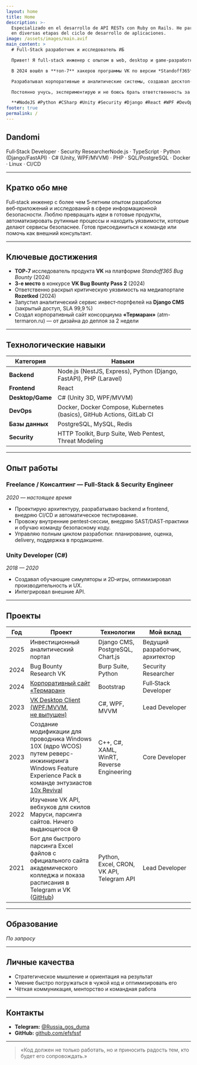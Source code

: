 ```yaml
---
layout: home
title: Home
description: >-
  Especializado en el desarrollo de API RESTs con Ruby on Rails. He participado
  en diversas etapas del ciclo de desarrollo de aplicaciones.
image: /assets/images/main.avif
main_content: >
  # Full‑Stack разработчик и исследователь ИБ

  Привет! Я full‑stack инженер с опытом в web, desktop и game‑разработке, а также в практической информационной безопасности. Работаю с Node.js, Python, C#, PHP и другими технологиями.  

  В 2024 вошёл в **топ‑7** хакеров программы VK по версии *Standoff365*, а также занял **3 место** в VK Bug Bounty Pass 2. Иногда нахожу критические уязвимости — например, как это было с сайтом Rozetked.

  Разрабатывал корпоративные и аналитические системы, создавал десктоп‑клиенты и IoT‑дашборды. Работаю как разработчик, архитектор, исследователь и DevOps-инженер.

  Постоянно учусь, экспериментирую и не боюсь брать ответственность за результат.

  **#NodeJS #Python #CSharp #Unity #Security #Django #React #WPF #DevOps**
footer: true
permalink: /
---
```

## Dandomi

Full‑Stack Developer · Security ResearcherNode.js · TypeScript · Python (Django/FastAPI) · C# (Unity, WPF/MVVM) · PHP · SQL/PostgreSQL · Docker · Linux · CI/CD

---

## Кратко обо мне
Full‑stack инженер с более чем 5‑летним опытом разработки веб‑приложений и исследований в сфере информационной безопасности. Люблю превращать идеи в готовые продукты, автоматизировать рутинные процессы и находить уязвимости, которые делают сервисы безопаснее. Готов присоединиться к команде или помочь как внешний консультант.

---

## Ключевые достижения

- **TOP‑7** исследователь продукта **VK** на платформе *Standoff365 Bug Bounty* (2024)
- **3-е место** в конкурсе **VK Bug Bounty Pass 2** (2024)
- Ответственно раскрыл критическую уязвимость на медиапортале **Rozetked** (2024)
- Запустил аналитический сервис инвест‑портфелей на **Django CMS** (закрытый доступ, SLA 99,9 %)
- Создал корпоративный сайт консорциума **«Термаран»** (atm-termaron.ru) — от дизайна до деплоя за 2 недели

---

## Технологические навыки

| Категория          | Навыки |
|--------------------|--------|
| **Backend**        | Node.js (NestJS, Express), Python (Django, FastAPI), PHP (Laravel) |
| **Frontend**       | React |
| **Desktop/Game**   | C# (Unity 3D, WPF/MVVM) |
| **DevOps**         | Docker, Docker Compose, Kubernetes (basics), GitHub Actions, GitLab CI |
| **Базы данных**    | PostgreSQL, MySQL, Redis |
| **Security**       | HTTP Toolkit, Burp Suite, Web Pentest, Threat Modeling |

---

## Опыт работы

### **Freelance / Консалтинг — Full‑Stack & Security Engineer**  
*2020 — настоящее время*

- Проектирую архитектуру, разрабатываю backend и frontend, внедряю CI/CD и автоматическое тестирование.
- Провожу внутренние pentest‑сессии, внедряю SAST/DAST‑практики и обучаю команду безопасному коду.
- Управляю полным циклом разработки: планирование, оценка, delivery, поддержка в продакшене.

### **Unity Developer (C#)**  
*2018 — 2020*

- Создавал обучающие симуляторы и 2D‑игры, оптимизировал производительность и UX.
- Интегрировал внешние API.

---

## Проекты

| Год | Проект | Технологии | Мой вклад |
|-----|--------|------------|-----------|
| 2025 | Инвестиционный аналитический портал | Django CMS, PostgreSQL, Chart.js | Ведущий разработчик, архитектор |
| 2024 | Bug Bounty Research VK | Burp Suite, Python | Security Researcher |
| 2024 | [Корпоративный сайт «Термаран»](https://atm-termaron.ru/) | Bootstrap | Full‑Stack Developer |
| 2023 | [VK Desktop Client (WPF/MVVM, не выпущен)](https://github.com/efsfssf/Curtice) | C#, WPF, MVVM | Lead Developer |
| 2023 | Создание модификации для проводника Windows 10X (ядро WCOS) путем реверс-инжиниринга Windows Feature Experience Pack в команде энтузиастов [10x Revival](https://discord.com/channels/966684383178276874/1077244831732088842)  | C++, C#, XAML, WinRT, Reverse Engineering | Core Developer |
| 2022 | Изучение VK API, вебхуков для скилов Маруси, парсинга сайтов. Ничего выдающегося 😅 | | |
| 2021 | Бот для быстрого парсинга Excel файлов с официального сайта академического колледжа и показа расписания в Telegram и VK ([GitHub](https://github.com/efsfssf/bot))  | Python, Excel, CRON, VK API, Telegram API | Lead Developer |

---

## Образование
*По запросу*

---

## Личные качества

- Стратегическое мышление и ориентация на результат
- Умение быстро погружаться в чужой код и оптимизировать его
- Чёткая коммуникация, менторство и командная работа

---

## Контакты

- **Telegram:** [@Russia_gos_duma](https://t.me/Russia_gos_duma)
- **GitHub:** [github.com/efsfssf](https://github.com/efsfssf)

---

> «Код должен не только работать, но и приносить радость тем, кто будет его сопровождать.»

